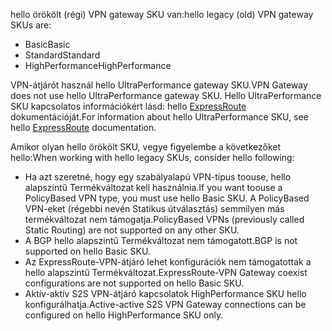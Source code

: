 <span data-ttu-id="1cef9-101">hello örökölt (régi) VPN gateway SKU van:</span><span class="sxs-lookup"><span data-stu-id="1cef9-101">hello legacy (old) VPN gateway SKUs are:</span></span>

* <span data-ttu-id="1cef9-102">Basic</span><span class="sxs-lookup"><span data-stu-id="1cef9-102">Basic</span></span>
* <span data-ttu-id="1cef9-103">Standard</span><span class="sxs-lookup"><span data-stu-id="1cef9-103">Standard</span></span>
* <span data-ttu-id="1cef9-104">HighPerformance</span><span class="sxs-lookup"><span data-stu-id="1cef9-104">HighPerformance</span></span>

<span data-ttu-id="1cef9-105">VPN-átjárót használ hello UltraPerformance gateway SKU.</span><span class="sxs-lookup"><span data-stu-id="1cef9-105">VPN Gateway does not use hello UltraPerformance gateway SKU.</span></span> <span data-ttu-id="1cef9-106">Hello UltraPerformance SKU kapcsolatos információkért lásd: hello [ExpressRoute](../articles/expressroute/expressroute-about-virtual-network-gateways.md) dokumentációját.</span><span class="sxs-lookup"><span data-stu-id="1cef9-106">For information about hello UltraPerformance SKU, see hello [ExpressRoute](../articles/expressroute/expressroute-about-virtual-network-gateways.md) documentation.</span></span>

<span data-ttu-id="1cef9-107">Amikor olyan hello örökölt SKU, vegye figyelembe a következőket hello:</span><span class="sxs-lookup"><span data-stu-id="1cef9-107">When working with hello legacy SKUs, consider hello following:</span></span>

* <span data-ttu-id="1cef9-108">Ha azt szeretné, hogy egy szabályalapú VPN-típus toouse, hello alapszintű Termékváltozat kell használnia.</span><span class="sxs-lookup"><span data-stu-id="1cef9-108">If you want toouse a PolicyBased VPN type, you must use hello Basic SKU.</span></span> <span data-ttu-id="1cef9-109">A PolicyBased VPN-eket (régebbi nevén Statikus útválasztás) semmilyen más termékváltozat nem támogatja.</span><span class="sxs-lookup"><span data-stu-id="1cef9-109">PolicyBased VPNs (previously called Static Routing) are not supported on any other SKU.</span></span>
* <span data-ttu-id="1cef9-110">A BGP hello alapszintű Termékváltozat nem támogatott.</span><span class="sxs-lookup"><span data-stu-id="1cef9-110">BGP is not supported on hello Basic SKU.</span></span>
* <span data-ttu-id="1cef9-111">Az ExpressRoute-VPN-átjáró lehet konfigurációk nem támogatottak a hello alapszintű Termékváltozat.</span><span class="sxs-lookup"><span data-stu-id="1cef9-111">ExpressRoute-VPN Gateway coexist configurations are not supported on hello Basic SKU.</span></span>
* <span data-ttu-id="1cef9-112">Aktív-aktív S2S VPN-átjáró kapcsolatok HighPerformance SKU hello konfigurálhatja.</span><span class="sxs-lookup"><span data-stu-id="1cef9-112">Active-active S2S VPN Gateway connections can be configured on hello HighPerformance SKU only.</span></span>
